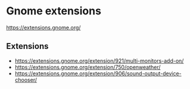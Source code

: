 # Gnome extensions

https://extensions.gnome.org/

## Extensions

* https://extensions.gnome.org/extension/921/multi-monitors-add-on/
* https://extensions.gnome.org/extension/750/openweather/
* https://extensions.gnome.org/extension/906/sound-output-device-chooser/
